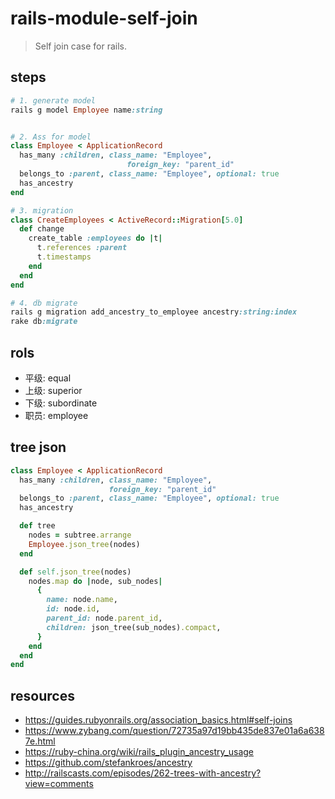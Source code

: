 # rails-module-self-join
> Self join case for rails.

## steps
```rb
# 1. generate model
rails g model Employee name:string


# 2. Ass for model
class Employee < ApplicationRecord
  has_many :children, class_name: "Employee",
                          foreign_key: "parent_id"
  belongs_to :parent, class_name: "Employee", optional: true
  has_ancestry
end

# 3. migration
class CreateEmployees < ActiveRecord::Migration[5.0]
  def change
    create_table :employees do |t|
      t.references :parent
      t.timestamps
    end
  end
end

# 4. db migrate
rails g migration add_ancestry_to_employee ancestry:string:index
rake db:migrate
```

## rols
- 平级: equal
- 上级: superior
- 下级: subordinate
- 职员: employee

## tree json
```rb
class Employee < ApplicationRecord
  has_many :children, class_name: "Employee",
                      foreign_key: "parent_id"
  belongs_to :parent, class_name: "Employee", optional: true
  has_ancestry

  def tree
    nodes = subtree.arrange
    Employee.json_tree(nodes)
  end

  def self.json_tree(nodes)
    nodes.map do |node, sub_nodes|
      {
        name: node.name,
        id: node.id,
        parent_id: node.parent_id,
        children: json_tree(sub_nodes).compact,
      }
    end
  end
end
```


## resources
- https://guides.rubyonrails.org/association_basics.html#self-joins
- https://www.zybang.com/question/72735a97d19bb435de837e01a6a6387e.html
- https://ruby-china.org/wiki/rails_plugin_ancestry_usage
- https://github.com/stefankroes/ancestry
- http://railscasts.com/episodes/262-trees-with-ancestry?view=comments